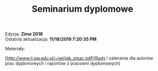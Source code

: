 ﻿---
layout: page
title: Seminarium dyplomowe
permalink: /for-students/sd
exclude: true
---

Edycja: **Zima 2018** <br>
Ostatnia aktualizacja: **11/18/2019 7:20:35 PM**

Materiały:

[http://www.ii.pw.edu.pl/~jwt/jak_pisac.pdf](Rady i zalecenia dla autorów prac dyplomowych i raportów z pracowni dyplomowych)
